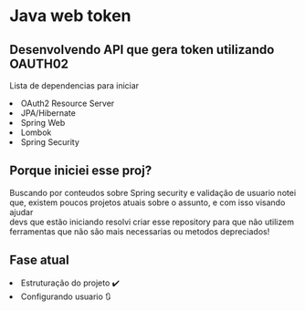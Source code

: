 <h1> Java web token</h1>
<h2>Desenvolvendo API que gera token utilizando OAUTH02</h2>
<p>
  Lista de dependencias para iniciar <br> 
  <li>OAuth2 Resource Server </li>
  <li>JPA/Hibernate</li>
  <li>Spring Web</li>
  <li>Lombok </li>
  <li>Spring Security</li>
</p>
<h2>Porque iniciei esse proj? </h2>
<p>
  Buscando por conteudos sobre Spring security e validação de usuario notei <br>
  que, existem poucos projetos atuais sobre o assunto, e com isso visando ajudar <br>
  devs que estão iniciando  resolvi criar esse repository  para que não utilizem  <br>
  ferramentas que não são mais necessarias ou metodos depreciados!
 
</p>
<h2>Fase atual</h2>
<p>
  <li>Estruturação do projeto ✔️</li>
  <li>Configurando usuario 🔃 </li>
</p>
